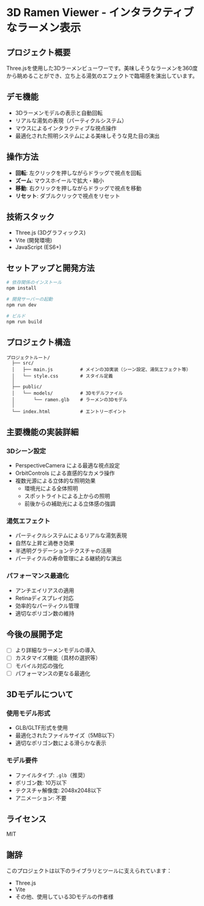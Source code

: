 # 3D Ramen Viewer - インタラクティブなラーメン表示

## プロジェクト概要
Three.jsを使用した3Dラーメンビューワーです。美味しそうなラーメンを360度から眺めることができ、立ち上る湯気のエフェクトで臨場感を演出しています。

## デモ機能
- 3Dラーメンモデルの表示と自動回転
- リアルな湯気の表現（パーティクルシステム）
- マウスによるインタラクティブな視点操作
- 最適化された照明システムによる美味しそうな見た目の演出

## 操作方法
- **回転**: 左クリックを押しながらドラッグで視点を回転
- **ズーム**: マウスホイールで拡大・縮小
- **移動**: 右クリックを押しながらドラッグで視点を移動
- **リセット**: ダブルクリックで視点をリセット

## 技術スタック
- Three.js (3Dグラフィックス)
- Vite (開発環境)
- JavaScript (ES6+)

## セットアップと開発方法

```bash
# 依存関係のインストール
npm install

# 開発サーバーの起動
npm run dev

# ビルド
npm run build
```

## プロジェクト構造

```
プロジェクトルート/
  ├── src/
  │   ├── main.js          # メインの3D実装（シーン設定、湯気エフェクト等）
  │   └── style.css        # スタイル定義
  │
  ├── public/
  │   └── models/          # 3Dモデルファイル
  │       └── ramen.glb    # ラーメンの3Dモデル
  │
  └── index.html           # エントリーポイント
```

## 主要機能の実装詳細

### 3Dシーン設定
- PerspectiveCamera による最適な視点設定
- OrbitControls による直感的なカメラ操作
- 複数光源による立体的な照明効果
  - 環境光による全体照明
  - スポットライトによる上からの照明
  - 前後からの補助光による立体感の強調

### 湯気エフェクト
- パーティクルシステムによるリアルな湯気表現
- 自然な上昇と渦巻き効果
- 半透明グラデーションテクスチャの活用
- パーティクルの寿命管理による継続的な演出

### パフォーマンス最適化
- アンチエイリアスの適用
- Retinaディスプレイ対応
- 効率的なパーティクル管理
- 適切なポリゴン数の維持

## 今後の展開予定
- [ ] より詳細なラーメンモデルの導入
- [ ] カスタマイズ機能（具材の選択等）
- [ ] モバイル対応の強化
- [ ] パフォーマンスの更なる最適化

## 3Dモデルについて

### 使用モデル形式
- GLB/GLTF形式を使用
- 最適化されたファイルサイズ（5MB以下）
- 適切なポリゴン数による滑らかな表示

### モデル要件
- ファイルタイプ: `.glb`（推奨）
- ポリゴン数: 10万以下
- テクスチャ解像度: 2048x2048以下
- アニメーション: 不要

## ライセンス
MIT

## 謝辞
このプロジェクトは以下のライブラリとツールに支えられています：
- Three.js
- Vite
- その他、使用している3Dモデルの作者様
